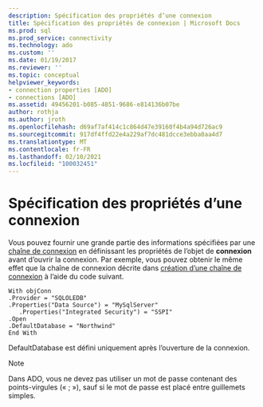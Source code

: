 ```yaml
---
description: Spécification des propriétés d’une connexion
title: Spécification des propriétés de connexion | Microsoft Docs
ms.prod: sql
ms.prod_service: connectivity
ms.technology: ado
ms.custom: ''
ms.date: 01/19/2017
ms.reviewer: ''
ms.topic: conceptual
helpviewer_keywords:
- connection properties [ADO]
- connections [ADO]
ms.assetid: 49456201-b085-4851-9686-e814136b07be
author: rothja
ms.author: jroth
ms.openlocfilehash: d69af7af414c1c864d47e39160f4b4a94d726ac9
ms.sourcegitcommit: 917df4ffd22e4a229af7dc481dcce3ebba0aa4d7
ms.translationtype: MT
ms.contentlocale: fr-FR
ms.lasthandoff: 02/10/2021
ms.locfileid: "100032451"
---
```

# <a name="specifying-connection-properties"></a>Spécification des propriétés d’une connexion
Vous pouvez fournir une grande partie des informations spécifiées par une [chaîne de connexion](../../../ado/guide/data/creating-a-connection-string.md) en définissant les propriétés de l’objet de **connexion** avant d’ouvrir la connexion. Par exemple, vous pouvez obtenir le même effet que la chaîne de connexion décrite dans [création d’une chaîne de connexion](../../../ado/guide/data/creating-a-connection-string.md) à l’aide du code suivant.  
  
```  
With objConn  
.Provider = "SQLOLEDB"  
.Properties("Data Source") = "MySqlServer"  
   .Properties("Integrated Security") = "SSPI"  
.Open  
.DefaultDatabase = "Northwind"  
End With  
```  
  
 DefaultDatabase est défini uniquement après l’ouverture de la connexion.  
  
> [!NOTE]
>  Dans ADO, vous ne devez pas utiliser un mot de passe contenant des points-virgules (« ; »), sauf si le mot de passe est placé entre guillemets simples.
